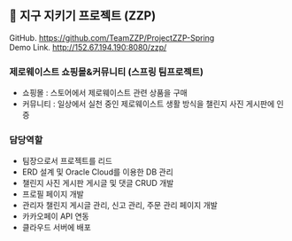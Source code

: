 ## :pushpin: 지구 지키기 프로젝트 (ZZP)

GitHub.  https://github.com/TeamZZP/ProjectZZP-Spring <br>
Demo Link.  http://152.67.194.190:8080/zzp/
### 제로웨이스트 쇼핑몰&커뮤니티 (스프링 팀프로젝트)
+ 쇼핑몰 : 스토어에서 제로웨이스트 관련 상품을 구매
+ 커뮤니티 : 일상에서 실천 중인 제로웨이스트 생활 방식을 챌린지 사진 게시판에 인증
### 담당역할
- 팀장으로서 프로젝트를 리드
- ERD 설계 및 Oracle Cloud를 이용한 DB 관리
- 챌린지 사진 게시판 게시글 및 댓글 CRUD 개발
- 프로필 페이지 개발
- 관리자 챌린지 게시글 관리, 신고 관리, 주문 관리 페이지 개발
- 카카오페이 API 연동
- 클라우드 서버에 배포
